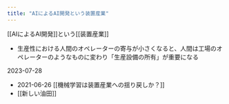 ```yaml
---
title: "AIによるAI開発という装置産業"
---
```


[[AIによるAI開発]]という[[装置産業]]
- 生産性における人間のオペレーターの寄与が小さくなると、人間は工場のオペレーターのようなものに変わり「生産設備の所有」が重要になる

2023-07-28
- 2021-06-26 [[機械学習は装置産業への揺り戻しか？]]
- [[新しい油田]]
